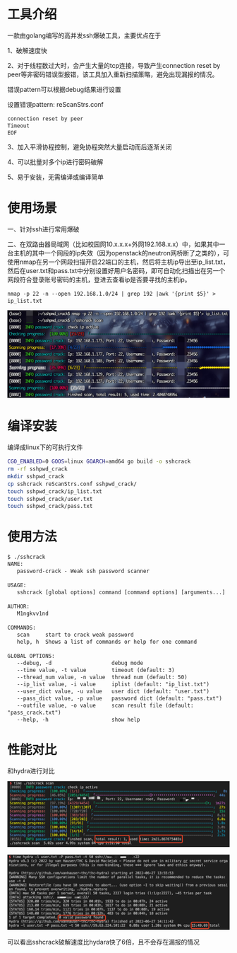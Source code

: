 # 工具介绍
一款由golang编写的高并发ssh爆破工具，主要优点在于

1、破解速度快

2、对于线程数过大时，会产生大量的tcp连接，导致产生connection reset by peer等非密码错误型报错，该工具加入重新扫描策略，避免出现漏报的情况。

错误pattern可以根据debug结果进行设置

设置错误pattern: reScanStrs.conf

```
connection reset by peer
Timeout
EOF
```

3、加入平滑协程控制，避免协程突然大量启动而后逐渐关闭

4、可以批量对多个ip进行密码破解

5、易于安装，无需编译或编译简单

# 使用场景

一、针对ssh进行常用爆破

二、在双路由器局域网（比如校园网10.x.x.x+外网192.168.x.x）中，如果其中一台主机的其中一个网段的ip失效（因为openstack的neutron网桥断了之类的），可使用nmap在另一个网段扫描开启22端口的主机，然后将主机ip导出至ip_list.txt，然后在user.txt和pass.txt中分别设置好用户名密码，即可自动化扫描出在另一个网段符合登录账号密码的主机，登进去查看ip是否要寻找的主机ip。

```shell
nmap -p 22 -n --open 192.168.1.0/24 | grep 192 |awk '{print $5}' > ip_list.txt
```

![image-20220627113650660](readme/image-20220627113650660.png)

# 编译安装

编译成linux下的可执行文件

```bash
CGO_ENABLED=0 GOOS=linux GOARCH=amd64 go build -o sshcrack
rm -rf sshpwd_crack
mkdir sshpwd_crack
cp sshcrack reScanStrs.conf sshpwd_crack/
touch sshpwd_crack/ip_list.txt
touch sshpwd_crack/user.txt
touch sshpwd_crack/pass.txt
```

# 使用方法

```
$ ./sshcrack      
NAME:
   password-crack - Weak ssh password scanner

USAGE:
   sshcrack [global options] command [command options] [arguments...]

AUTHOR:
   M1ngkvv1nd

COMMANDS:
   scan     start to crack weak password
   help, h  Shows a list of commands or help for one command

GLOBAL OPTIONS:
   --debug, -d                   debug mode
   --time value, -t value        timeout (default: 3)
   --thread_num value, -n value  thread num (default: 50)
   --ip_list value, -i value     iplist (default: "ip_list.txt")
   --user_dict value, -u value   user dict (default: "user.txt")
   --pass_dict value, -p value   password dict (default: "pass.txt")
   --outfile value, -o value     scan result file (default: "pass_crack.txt")
   --help, -h                    show help
```

# 性能对比

和hydra进行对比

![image-20220627141753503](readme/image-20220627141753503.png)

![image-20220627141324349](readme/image-20220627141324349.png)

可以看出sshcrack破解速度比hydara快了6倍，且不会存在漏报的情况
